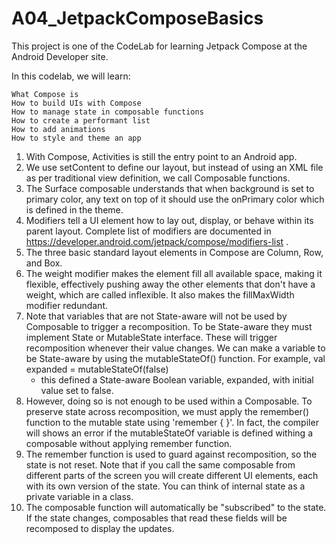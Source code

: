 # A04_JetpackComposeBasics

This project is one of the CodeLab for learning Jetpack Compose at the Android Developer site.

In this codelab, we will learn:

    What Compose is
    How to build UIs with Compose
    How to manage state in composable functions
    How to create a performant list
    How to add animations
    How to style and theme an app

1. With Compose, Activities is still the entry point to an Android app.
2. We use setContent to define our layout, but instead of using an XML file as per traditional view definition, we call Composable functions.
3. The Surface composable understands that when background is set to primary color, any text on top of it should use the onPrimary color which is defined in the theme.
4. Modifiers tell a UI element how to lay out, display, or behave within its parent layout. Complete list of modifiers are documented in https://developer.android.com/jetpack/compose/modifiers-list .
5. The three basic standard layout elements in Compose are Column, Row, and Box.
6. The weight modifier makes the element fill all available space, making it flexible, effectively pushing away the other elements that don't have a weight, which are called inflexible. It also makes the fillMaxWidth modifier redundant.
7. Note that variables that are not State-aware will not be used by Composable to trigger a recomposition. To be State-aware they must implement State or MutableState interface. These will trigger recomposition whenever their value changes. We can make a variable to be State-aware by using the mutableStateOf() function. For example, 
              val expanded = mutableStateOf(false)  
      - this defined a State-aware Boolean variable, expanded, with initial value set to false.
8. However, doing so is not enough to be used within a Composable. To preserve state across recomposition, we must apply the remember() function to the mutable state using 'remember { }'. In fact, the compiler will shows an error if the mutableStateOf variable is defined withing a composable without applying remember function.
9. The remember function is used to guard against recomposition, so the state is not reset. Note that if you call the same composable from different parts of the screen you will create different UI elements, each with its own version of the state. You can think of internal state as a private variable in a class.
10. The composable function will automatically be "subscribed" to the state. If the state changes, composables that read these fields will be recomposed to display the updates.
